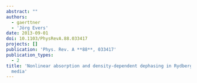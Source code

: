 ```yaml
---
abstract: ""
authors:
  - gaerttner
  - 'Jörg Evers'
date: 2013-09-01
doi: 10.1103/PhysRevA.88.033417
projects: []
publication: 'Phys. Rev. A **88**, 033417'
publication_types:
  - 2
title: 'Nonlinear absorption and density-dependent dephasing in Rydberg electromagnetically-induced-transparency
  media'
---
```

